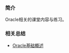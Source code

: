 ### 简介

Oracle相关的课堂内容与练习。

### 相关总结

- [Oracle基础概述](https://www.yuque.com/smallyu/summary/oracle-foundation-overview)
